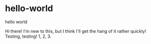 # hello-world
hello world

Hi there!  I'm new to this, but I think I'll get the hang of it rather quickly!
Testing, testing!  1, 2, 3.
